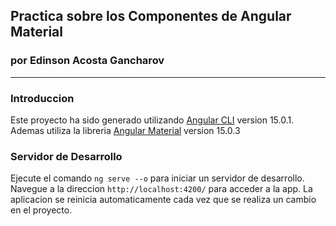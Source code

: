## Practica sobre los Componentes de Angular Material
### por Edinson Acosta Gancharov

<hr>

### Introduccion
Este proyecto ha sido generado utilizando [Angular CLI](https://github.com/angular/angular-cli) version 15.0.1.
Ademas utiliza la libreria [Angular Material](https://material.angular.io/) version 15.0.3

### Servidor de Desarrollo

Ejecute el comando `ng serve --o` para iniciar un servidor de desarrollo. Navegue a la direccion `http://localhost:4200/` para acceder a la app. La aplicacion se reinicia automaticamente cada vez que se realiza un cambio en el proyecto.

